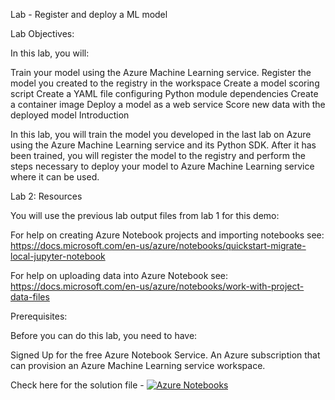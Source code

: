 Lab - Register and deploy a ML model

Lab Objectives:

In this lab, you will:

Train your model using the Azure Machine Learning service.
Register the model you created to the registry in the workspace
Create a model scoring script
Create a YAML file configuring Python module dependencies
Create a container image
Deploy a model as a web service
Score new data with the deployed model
Introduction

In this lab, you will train the model you developed in the last lab on Azure using the Azure Machine Learning service and its Python SDK. After it has been trained, you will register the model to the registry and perform the steps necessary to deploy your model to Azure Machine Learning service where it can be used.

Lab 2: Resources

You will use the previous lab output files from lab 1 for this demo:

For help on creating Azure Notebook projects and importing notebooks see: https://docs.microsoft.com/en-us/azure/notebooks/quickstart-migrate-local-jupyter-notebook

For help on uploading data into Azure Notebook see: https://docs.microsoft.com/en-us/azure/notebooks/work-with-project-data-files

Prerequisites:

Before you can do this lab, you need to have:

Signed Up for the free Azure Notebook Service.
An Azure subscription that can provision an Azure Machine Learning service workspace.

Check here for the solution file - [![Azure Notebooks](https://notebooks.azure.com/launch.svg)](https://notebooks.azure.com/CodeSizzler/projects/dp100-lab-2-train-and-deploy-a)
